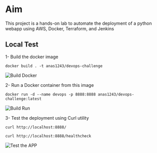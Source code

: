 # Aim

This project is a hands-on lab to automate the deployment of a python webapp using AWS, Docker, Terraform, and Jenkins

## Local Test

1- Build the docker image

``` docker build . -t anas1243/devops-challenge ```

![Build Docker](images/build-docker.png)

2- Run a Docker container from this image

``` docker run -d --name devops -p 8888:8888 anas1243/devops-challenge:latest ```


![Build Run](images/run-docker.png)

3- Test the deployment using Curl utility

``` curl http://localhost:8888/ ```

``` curl http://localhost:8888/healthcheck ```

![Test the APP](images/curl-commands.png)